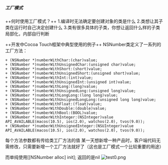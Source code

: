 ##### 工厂模式

++何时使用工厂模式？++
1.编译时无法确定要创建对象的类是什么
2.类想让其子类在运行时自己决定创建什么
3.类有很多具体的子类，你想让返回什么样的子类局部化，内部自行判断

++开发中Cocoa Touch框架中典型使用的例子++
NSNumber类定义了一系列的工厂方法：
```
+ (NSNumber *)numberWithChar:(char)value;
+ (NSNumber *)numberWithUnsignedChar:(unsigned char)value;
+ (NSNumber *)numberWithShort:(short)value;
+ (NSNumber *)numberWithUnsignedShort:(unsigned short)value;
+ (NSNumber *)numberWithInt:(int)value;
+ (NSNumber *)numberWithUnsignedInt:(unsigned int)value;
+ (NSNumber *)numberWithLong:(long)value;
+ (NSNumber *)numberWithUnsignedLong:(unsigned long)value;
+ (NSNumber *)numberWithLongLong:(long long)value;
+ (NSNumber *)numberWithUnsignedLongLong:(unsigned long long)value;
+ (NSNumber *)numberWithFloat:(float)value;
+ (NSNumber *)numberWithDouble:(double)value;
+ (NSNumber *)numberWithBool:(BOOL)value;
+ (NSNumber *)numberWithInteger:(NSInteger)value API_AVAILABLE(macos(10.5), ios(2.0), watchos(2.0), tvos(9.0));
+ (NSNumber *)numberWithUnsignedInteger:(NSUInteger)value API_AVAILABLE(macos(10.5), ios(2.0), watchos(2.0), tvos(9.0));
```
每个方法参数都有传给类工厂方法的值
某一天想新增一种产品时，客户端代码无需修改，只需要新增一个工厂方法就好了（这也是工厂模式一个比较重要的用途）

而单纯使用[[NSNumber alloc] init]; 返回的是nil
![test0.png](/Users/zhoufei/Desktop/test0.png)
